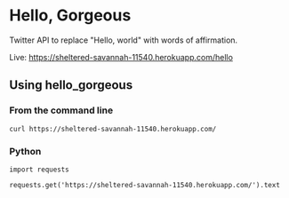 # Hello, Gorgeous
Twitter API to replace "Hello, world" with words of affirmation.

Live: https://sheltered-savannah-11540.herokuapp.com/hello

## Using hello_gorgeous

### From the command line
```
curl https://sheltered-savannah-11540.herokuapp.com/
```

### Python
```
import requests

requests.get('https://sheltered-savannah-11540.herokuapp.com/').text
```
